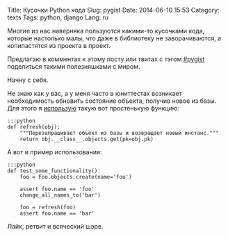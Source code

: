 Title: Кусочки Python кода
Slug: pygist
Date: 2014-06-10 15:53
Category: texts
Tags: python, django
Lang: ru

Многие из нас наверняка пользуются какими-то кусочками кода, которые настолько малы,
что даже в библиотеку не заворачиваются, а копипастятся из проекта в проект.

Предлагаю в комментах к этому посту или твитах с тэгом [#pygist](https://twitter.com/hashtag/manson)
поделиться такими полезняшками с миром.

Начну с себя.

Не знаю как у вас, а у меня часто в юниттестах возникает необходимость обновить
состояние объекта, получив новое из базы. Для этого я
[использую](https://gist.github.com/svetlyak40wt/15495ebf3092e2dd456c) такую вот простенькую функцию:

    :::python
    def refresh(obj):
        """Перезапрашивает объект из базы и возвращает новый инстанс."""
        return obj.__class__.objects.get(pk=obj.pk)

А вот и пример использования:

    :::python
    def test_some_functionality():
        foo = Foo.objects.create(name='foo')

        assert foo.name == 'foo'
        change_all_names_to('bar')

        foo = refresh(foo)
        assert foo.name == 'bar'

Лайк, ретвит и всяческий шэре.